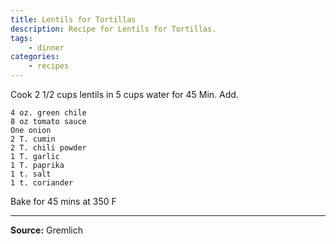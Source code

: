 ```yaml
---
title: Lentils for Tortillas
description: Recipe for Lentils for Tortillas.
tags:
    - dinner
categories:
    - recipes
---
```


Cook 2 1/2 cups lentils in 5 cups water for 45 Min. Add.

```
4 oz. green chile
8 oz tomato sauce
One onion
2 T. cumin
2 T. chili powder
1 T. garlic
1 T. paprika
1 t. salt
1 t. coriander
```

Bake for 45 mins at 350 F

---

**Source:** Gremlich